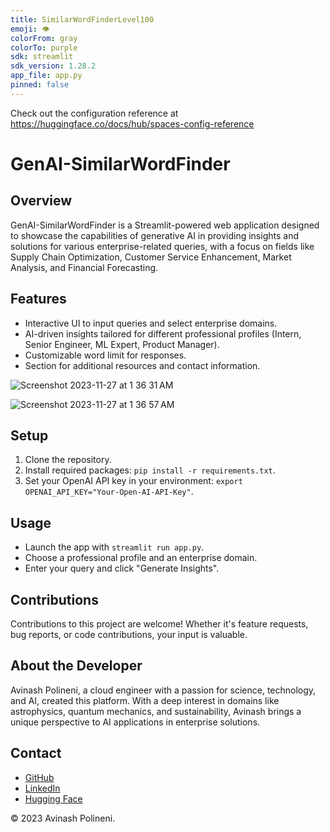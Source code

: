 ```yaml
---
title: SimilarWordFinderLevel100
emoji: 👁
colorFrom: gray
colorTo: purple
sdk: streamlit
sdk_version: 1.28.2
app_file: app.py
pinned: false
---
```


Check out the configuration reference at https://huggingface.co/docs/hub/spaces-config-reference
# GenAI-SimilarWordFinder

## Overview
GenAI-SimilarWordFinder is a Streamlit-powered web application designed to showcase the capabilities of generative AI in providing insights and solutions for various enterprise-related queries, with a focus on fields like Supply Chain Optimization, Customer Service Enhancement, Market Analysis, and Financial Forecasting.

## Features
- Interactive UI to input queries and select enterprise domains.
- AI-driven insights tailored for different professional profiles (Intern, Senior Engineer, ML Expert, Product Manager).
- Customizable word limit for responses.
- Section for additional resources and contact information.

![Screenshot 2023-11-27 at 1 36 31 AM](https://github.com/polineniavinash/GenAI-SimilarWordFinder/assets/32843645/b0599c95-d6a2-485c-bac4-854167b35d20)

![Screenshot 2023-11-27 at 1 36 57 AM](https://github.com/polineniavinash/GenAI-SimilarWordFinder/assets/32843645/b2822c1e-b640-4786-8a9c-8314df6efd40)


## Setup
1. Clone the repository.
2. Install required packages: `pip install -r requirements.txt`.
3. Set your OpenAI API key in your environment: `export OPENAI_API_KEY="Your-Open-AI-API-Key"`.

## Usage
- Launch the app with `streamlit run app.py`.
- Choose a professional profile and an enterprise domain.
- Enter your query and click "Generate Insights".

## Contributions
Contributions to this project are welcome! Whether it's feature requests, bug reports, or code contributions, your input is valuable.

## About the Developer
Avinash Polineni, a cloud engineer with a passion for science, technology, and AI, created this platform. With a deep interest in domains like astrophysics, quantum mechanics, and sustainability, Avinash brings a unique perspective to AI applications in enterprise solutions.

## Contact
- [GitHub](https://github.com/polineniavinash)
- [LinkedIn](https://linkedin.com/in/avinash-polineni/)
- [Hugging Face](https://huggingface.co/AvinashPolineni)


© 2023 Avinash Polineni.
